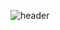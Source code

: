 ![header](https://capsule-render.vercel.app/api?type=venom&color=auto&height=400&section=header&text=Welcome!%20Unggi%20Lee's-nl-Github&fontSize=90)

